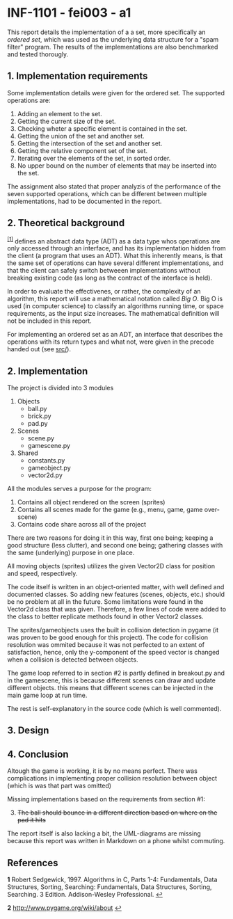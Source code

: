 # INF-1101 - fei003 - a1
This report details the implementation of a a set, more specifically an *ordered set*, which was used as the underlying data structure for a "spam filter" program. The results of the implementations are also benchmarked and tested thorougly.

## 1. Implementation requirements
Some implementation details were given for the ordered set. The supported operations are:
1. Adding an element to the set.
2. Getting the current size of the set.
3. Checking wheter a specific element is contained in the set.
4. Getting the union of the set and another set.
5. Getting the intersection of the set and another set.
6. Getting the relative component set of the set.
7. Iterating over the elements of the set, in sorted order.
8. No upper bound on the number of elements that may be inserted into the set.

The assignment also stated that proper analyzis of the performance of the seven supported operations, which can be different between multiple implementations, had to be documented in the report.

## 2. Theoretical background
<sup id="a1">[[1]](#f1)</sup> defines an abstract data type (ADT) as a data type whos operations are only accessed through an interface, and has its implementation hidden from the client (a program that uses an ADT). 
What this inherently means, is that the same set of operations can have several different implementations, and that the client can safely switch betweeen implementations without breaking existing code (as long as the contract of the interface is held).

In order to evaluate the effectivenes, or rather, the complexity of an algorithm, this report will use a mathematical notation called *Big O*. Big O is used  (in computer science) to classify an algorithms running time, or space requirements, as the input size increases. The mathematical definition will not be included in this report.

For implementing an ordered set as an ADT, an interface that describes the operations with its return types and what not, were given in the precode handed out (see [src/](./src/)).

## 2. Implementation
The project is divided into 3 modules
1. Objects
   - ball.py
   - brick.py
   - pad.py
2. Scenes
   - scene.py
   - gamescene.py
3. Shared
   - constants.py
   - gameobject.py
   - vector2d.py

All the modules serves a purpose for the program:

1. Contains all object rendered on the screen (sprites)
2. Contains all scenes made for the game (e.g., menu, game, game over-scene)
3. Contains code share across all of the project

There are two reasons for doing it in this way, first one being; keeping a good structure (less clutter), and second one being; gathering classes with the same (underlying) purpose in one place.

All moving objects (sprites) utilizes the given Vector2D class for position and speed, respectively. 

The code itself is written in an object-oriented matter, with well defined and documented classes. So adding new features (scenes, objects, etc.) should be no problem at all in the future. 
Some limitations were found in the Vector2d class that was given. Therefore, a few lines of code were added to the class to better replicate methods found in other Vector2 classes. 

The sprites/gameobjects uses the built in collision detection in pygame (it was proven to be good enough for this project). The code for collision resolution was ommited because it was not perfected to an extent of satisfaction, hence, only the y-component of the speed vector is changed when a collision is detected between objects.

The game loop referred to in section #2 is partly defined in breakout.py and in the gamescene, this is because different scenes can draw and update different objects. this means that different scenes can be injected in the main game loop at run time.

The rest is self-explanatory in the source code (which is well commented).
## 3. Design

## 4. Conclusion
Altough the game is working, it is by no means perfect. There was complications in implementing proper collision resolution between object (which is was that part was omitted)

Missing implementations based on the requirements from section #1:

3. ~~The ball should bounce in a different direction based on where on the pad it hits~~

The report itself is also lacking a bit, the UML-diagrams are missing because this report was written in Markdown on a phone whilst commuting.

## References
<b id="f1">1</b> Robert Sedgewick, 1997. Algorithms in C, Parts 1-4: Fundamentals, Data Structures,
Sorting, Searching: Fundamentals, Data Structures, Sorting, Searching. 3 Edition.
Addison-Wesley Professional.  [↩](#a1)

<b id="f1">2</b> http://www.pygame.org/wiki/about [↩](#a2)